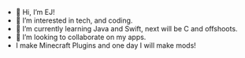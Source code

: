 - 👋 Hi, I’m EJ!
- 👀 I’m interested in tech, and coding.
- 🌱 I’m currently learning Java and Swift, next will be C and offshoots.
- 💞️ I’m looking to collaborate on my apps.
- I make Minecraft Plugins and one day I will make mods!

<!---
ejsherf/ejsherf is a ✨ special ✨ repository because its `README.md` (this file) appears on your GitHub profile.
You can click the Preview link to take a look at your changes.
--->
